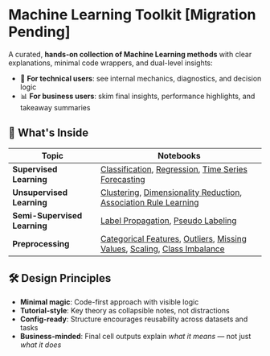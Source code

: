 # Machine Learning Toolkit [Migration Pending]

A curated, **hands-on collection of Machine Learning methods** with clear explanations, minimal code wrappers, and dual-level insights:
- 🔬 **For technical users**: see internal mechanics, diagnostics, and decision logic
- 📊 **For business users**: skim final insights, performance highlights, and takeaway summaries

<h2>🧩 What's Inside</h2>

<table>
  <thead>
    <tr>
      <th>Topic</th>
      <th>Notebooks</th>
    </tr>
  </thead>
  <tbody>
    <tr>
      <td><strong>Supervised Learning</strong></td>
      <td>
        <a href="https://ashrithssreddy.github.io/ml-toolkit/Supervised_Learning/html_exports/classification.html">Classification</a>,
        <a href="https://ashrithssreddy.github.io/ml-toolkit/Supervised_Learning/html_exports/regression.html">Regression</a>,
        <a href="https://ashrithssreddy.github.io/ml-toolkit/Supervised_Learning/html_exports/time_series_forecasting.html">Time Series Forecasting</a>
      </td>
    </tr>
    <tr>
      <td><strong>Unsupervised Learning</strong></td>
      <td>
        <a href="https://ashrithssreddy.github.io/ml-toolkit/Unsupervised_Learning/html_exports/clustering.html">Clustering</a>,
        <a href="https://ashrithssreddy.github.io/ml-toolkit/Unsupervised_Learning/html_exports/dimensionality_reduction.html">Dimensionality Reduction</a>,
        <a href="https://ashrithssreddy.github.io/ml-toolkit/Unsupervised_Learning/html_exports/association_rule_learning.html">Association Rule Learning</a>
      </td>
    </tr>
    <tr>
      <td><strong>Semi-Supervised Learning</strong></td>
      <td>
        <a href="https://ashrithssreddy.github.io/ml-toolkit/Semi_Supervised_Learning/html_exports/label_propagation.html">Label Propagation</a>,
        <a href="https://ashrithssreddy.github.io/ml-toolkit/Semi_Supervised_Learning/html_exports/pseudo_labeling.html">Pseudo Labeling</a>
      </td>
    </tr>
    <tr>
      <td><strong>Preprocessing</strong></td>
      <td>
        <a href="https://ashrithssreddy.github.io/ml-toolkit/PreProcessing/html_exports/01_Categorical_Features.html">Categorical Features</a>,
        <a href="https://ashrithssreddy.github.io/ml-toolkit/PreProcessing/html_exports/02_Outliers.html">Outliers</a>,
        <a href="https://ashrithssreddy.github.io/ml-toolkit/PreProcessing/html_exports/03_Missing_Values.html">Missing Values</a>,
        <a href="https://ashrithssreddy.github.io/ml-toolkit/PreProcessing/html_exports/04_Scaling_Data.html">Scaling</a>,
        <a href="https://ashrithssreddy.github.io/ml-toolkit/PreProcessing/html_exports/06_Class_Imbalance.html">Class Imbalance</a>
      </td>
    </tr>    
  </tbody>
</table>


<h2>🛠️ Design Principles</h2>
<ul>
  <li><strong>Minimal magic</strong>: Code-first approach with visible logic</li>
  <li><strong>Tutorial-style</strong>: Key theory as collapsible notes, not distractions</li>
  <li><strong>Config-ready</strong>: Structure encourages reusability across datasets and tasks</li>
  <li><strong>Business-minded</strong>: Final cell outputs explain <em>what it means</em> — not just <em>what it does</em></li>
</ul>
